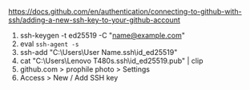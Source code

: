 https://docs.github.com/en/authentication/connecting-to-github-with-ssh/adding-a-new-ssh-key-to-your-github-account

1. ssh-keygen -t ed25519 -C "name@example.com"
2. eval `ssh-agent -s`
3. ssh-add "C:\Users\User Name\.ssh\id_ed25519"
4. cat "C:\Users\Lenovo T480s\.ssh\id_ed25519.pub" | clip
5. github.com > prophile photo > Settings
6. Access > New / Add SSH key
